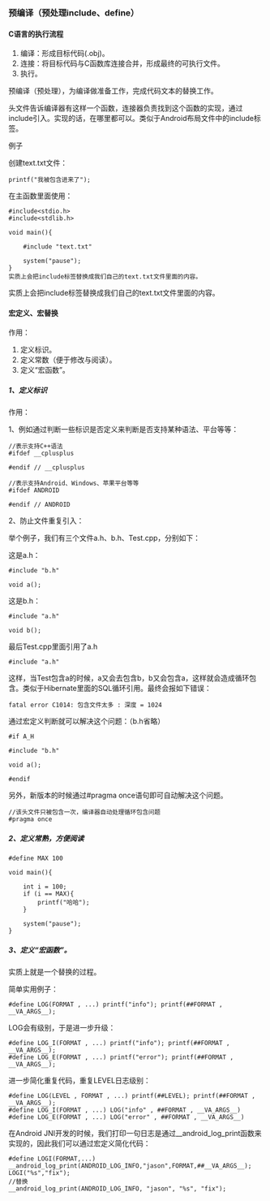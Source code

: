 ### 预编译（预处理include、define）

#### C语言的执行流程

1. 编译：形成目标代码\(.obj\)。
2. 连接：将目标代码与C函数库连接合并，形成最终的可执行文件。
3. 执行。

预编译（预处理），为编译做准备工作，完成代码文本的替换工作。

头文件告诉编译器有这样一个函数，连接器负责找到这个函数的实现，通过include引入。实现的话，在哪里都可以。类似于Android布局文件中的include标签。

例子

创建text.txt文件：

```
printf("我被包含进来了");
```

在主函数里面使用：

```
#include<stdio.h>
#include<stdlib.h>

void main(){

    #include "text.txt"

    system("pause");
}
实质上会把include标签替换成我们自己的text.txt文件里面的内容。
```

实质上会把include标签替换成我们自己的text.txt文件里面的内容。

#### 宏定义、宏替换

作用：

1. 定义标识。
2. 定义常数（便于修改与阅读）。
3. 定义“宏函数”。

##### 1、定义标识

作用：

1、例如通过判断一些标识是否定义来判断是否支持某种语法、平台等等：

```
//表示支持C++语法
#ifdef __cplusplus

#endif // __cplusplus

//表示支持Android、Windows、苹果平台等等
#ifdef ANDROID

#endif // ANDROID
```

2、防止文件重复引入：

举个例子，我们有三个文件a.h、b.h、Test.cpp，分别如下：

这是a.h：

```
#include "b.h"

void a();
```

这是b.h：

```
#include "a.h"

void b();
```

最后Test.cpp里面引用了a.h

```
#include "a.h"
```

这样，当Test包含a的时候，a又会去包含b，b又会包含a，这样就会造成循环包含。类似于Hibernate里面的SQL循环引用。最终会报如下错误：

```
fatal error C1014: 包含文件太多 : 深度 = 1024
```

通过宏定义判断就可以解决这个问题：（b.h省略）

```
#if A_H

#include "b.h"

void a();

#endif
```

另外，新版本的时候通过\#pragma once语句即可自动解决这个问题。

```
//该头文件只被包含一次，编译器自动处理循环包含问题
#pragma once
```

##### 2、定义常熟，方便阅读

```
#define MAX 100

void main(){

    int i = 100;
    if (i == MAX){
        printf("哈哈");
    }

    system("pause");
}
```

##### 3、定义“宏函数”。

实质上就是一个替换的过程。

简单实用例子：

```
#define LOG(FORMAT , ...) printf("info"); printf(##FORMAT , __VA_ARGS__);
```

LOG会有级别，于是进一步升级：

```
#define LOG_I(FORMAT , ...) printf("info"); printf(##FORMAT , __VA_ARGS__);
#define LOG_E(FORMAT , ...) printf("error"); printf(##FORMAT , __VA_ARGS__);
```

进一步简化重复代码，重复LEVEL日志级别：

```
#define LOG(LEVEL , FORMAT , ...) printf(##LEVEL); printf(##FORMAT , __VA_ARGS__);
#define LOG_I(FORMAT , ...) LOG("info" , ##FORMAT , __VA_ARGS__)
#define LOG_E(FORMAT , ...) LOG("error" , ##FORMAT , __VA_ARGS__)
```

在Android JNI开发的时候，我们打印一句日志是通过\_\_android\_log\_print函数来实现的，因此我们可以通过宏定义简化代码：

```
#define LOGI(FORMAT,...) __android_log_print(ANDROID_LOG_INFO,"jason",FORMAT,##__VA_ARGS__);
LOGI("%s","fix");
//替换
__android_log_print(ANDROID_LOG_INFO, "jason", "%s", "fix");
```



